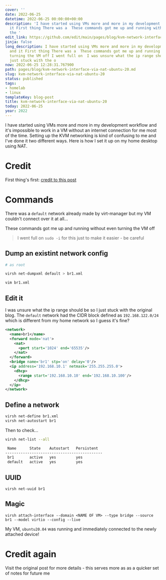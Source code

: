 ```yaml
---
cover: ''
date: 2022-06-25
datetime: 2022-06-25 00:00:00+00:00
description: 'I have started using VMs more and more in my development workflow and
  it First thing There was a  These commands got me up and running without even turning
  the '
edit_link: https://github.com/edit/main/pages/blog/kvm-network-interface-via-nat-ubuntu-20.md
jinja: false
long_description: I have started using VMs more and more in my development workflow
  and it First thing There was a  These commands got me up and running without even
  turning the VM off I went full on  I was unsure what the ip range should be so I
  just stuck with the o
now: 2022-06-25 12:28:31.767900
path: pages/blog/kvm-network-interface-via-nat-ubuntu-20.md
slug: kvm-network-interface-via-nat-ubuntu-20
status: published
tags:
- homelab
- linux
templateKey: blog-post
title: kvm-network-interface-via-nat-ubuntu-20
today: 2022-06-25
year: 2022
---
```


I have started using VMs more and more in my development workflow and it's
impossible to work in a VM without an internet connection for me most of the
time. Setting up the KVM networking is kind of confusing to me and I've done it
two different ways. Here is how I set it up on my home desktop using NAT.

# Credit

First thing's first: [credit to this post](https://computingforgeeks.com/managing-kvm-network-interfaces-in-linux/)

# Commands

There was a `default` network already made by virt-manager but my VM couldn't connect over it at all...

These commands got me up and running without even turning the VM off

> I went full on `sudo -i` for this just to make it easier - be careful

## Dump an existint network config

```bash
# as root

virsh net-dumpxml default > br1.xml

vim br1.xml

```

## Edit it

I was unsure what the ip range should be so I just stuck with the original blog. 
The `default` network had the CIDR block defined as `192.168.122.0/24` which is different from my home network so I guess it's fine?

```xml
<network>
  <name>br1</name>
  <forward mode='nat'>
    <nat>
      <port start='1024' end='65535'/>
    </nat>
  </forward>
  <bridge name='br1' stp='on' delay='0'/>
  <ip address='192.168.10.1' netmask='255.255.255.0'>
    <dhcp>
      <range start='192.168.10.10' end='192.168.10.100'/>
    </dhcp>
  </ip>
</network>
```

## Define a network

```bash
virsh net-define br1.xml
virsh net-autostart br1
```

Then to check...

```bash
virsh net-list --all

 Name      State    Autostart   Persistent
--------------------------------------------
 br1       active   yes         yes
 default   active   yes         yes
```

## UUID

`virsh net-uuid br1`


## Magic

`virsh attach-interface --domain <NAME OF VM> --type bridge --source br1 --model virtio --config --live`

My VM, `ubuntu20.04` was running and immediately connected to the newly attached device!


# Credit again

Visit the original post for more details - this serves more as as a quicker set of notes for future me
